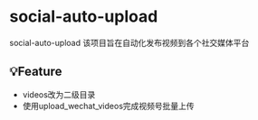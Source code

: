 # social-auto-upload
social-auto-upload 该项目旨在自动化发布视频到各个社交媒体平台

## 💡Feature
- videos改为二级目录
- 使用upload_wechat_videos完成视频号批量上传
